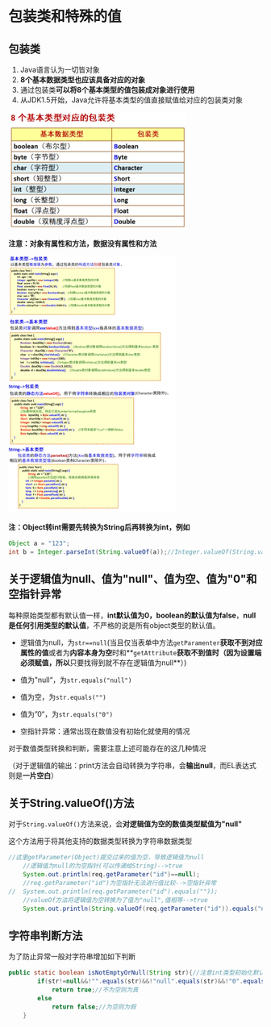 # 包装类和特殊的值

## 包装类

1. Java语言认为一切皆对象
2. **8个基本数据类型也应该具备对应的对象**
3. 通过包装类**可以将8个基本类型的值包装成对象进行使用**
4. 从JDK1.5开始，Java允许将基本类型的值直接赋值给对应的包装类对象

<img src="img/40.包装类和特殊的值/image-20221101160122461.png" alt="image-20221101160122461" style="zoom:50%;" />

**注意：对象有属性和方法，数据没有属性和方法**

<img src="img/40.包装类和特殊的值/image-20221101160353219.png" alt="image-20221101160353219" style="zoom:50%;" />

**注：Object转int需要先转换为String后再转换为int，例如**

```java
Object a = "123";
int b = Integer.parseInt(String.valueOf(a));//Integer.valueOf(String.valueOf(a));这样写也行，但是不够规范
```

## 关于逻辑值为null、值为"null"、值为空、值为"0"和空指针异常

每种原始类型都有默认值一样，**int默认值为0，boolean的默认值为false**，**null是任何引用类型的默认值**，不严格的说是所有object类型的默认值。

- 逻辑值为null，为`str==null`(当且仅当表单中方法`getParamenter`**获取不到对应属性的值**或者为**内容本身为空**时和**`getAttribute`**获取不到值时（因为设置端必须赋值，所以**只要找得到就不存在逻辑值为null**）)
- 值为"null“，为`str.equals("null")`
- 值为空，为`str.equals("")`
- 值为”0“，为`str.equals("0")`

- 空指针异常：通常出现在数值没有初始化就使用的情况

对于数值类型转换和判断，需要注意上述可能存在的这几种情况

（对于逻辑值的输出：print方法会自动转换为字符串，会**输出null**，而EL表达式则是**一片空白**）

## 关于String.valueOf()方法

对于`String.valueOf()`方法来说，会**对逻辑值为空的数值类型赋值为"null"**

这个方法用于将其他支持的数据类型转换为字符串数据类型

```java
//这里getParameter(Object)提交过来的值为空，导致逻辑值为null
	//逻辑值为null的为空指针(可以传递给String)-->true
	System.out.println(req.getParameter("id")==null);
	//req.getParameter("id")为空指针无法进行值比较-->空指针异常
//  System.out.println(req.getParameter("id").equals(""));
	//valueOf方法将逻辑值为空转换为了值为"null",值相等-->true
	System.out.println(String.valueOf(req.getParameter("id")).equals("null"));
```

## 字符串判断方法

为了防止异常一般对字符串增加如下判断

```java
public static boolean isNotEmptyOrNull(String str){//注意int类型初始化默认值为0，转String后值为0，可以是否为0进行判断int框有没有输入
        if(str!=null&&!"".equals(str)&&!"null".equals(str)&&!"0".equals(str))//str逻辑值不为null，值不为空，值不等于null（使用String.valueOf后会对原本逻辑值为null的变量赋值为"null"）
            return true;//不为空则为真
        else
            return false;//为空则为假
    }
```

